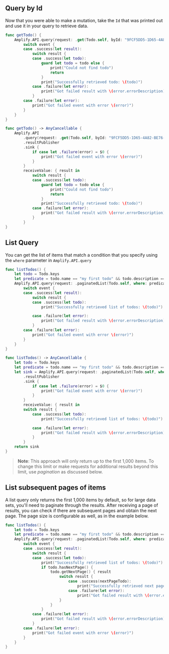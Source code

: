## Query by Id

Now that you were able to make a mutation, take the `Id` that was printed out and use it in your query to retrieve data.

<amplify-block-switcher>

<amplify-block name="Listener (iOS 11+)">

```swift
func getTodo() {
    Amplify.API.query(request: .get(Todo.self, byId: "9FCF5DD5-1D65-4A82-BE76-42CB438607A0")) { event in
        switch event {
        case .success(let result):
            switch result {
            case .success(let todo):
                guard let todo = todo else {
                    print("Could not find todo")
                    return
                }
                print("Successfully retrieved todo: \(todo)")
            case .failure(let error):
                print("Got failed result with \(error.errorDescription)")
            }
        case .failure(let error):
            print("Got failed event with error \(error)")
        }
    }
}
```

</amplify-block>

<amplify-block name="Combine (iOS 13+)">

```swift
func getTodo() -> AnyCancellable {
    Amplify.API
        .query(request: .get(Todo.self, byId: "9FCF5DD5-1D65-4A82-BE76-42CB438607A0"))
        .resultPublisher
        .sink {
            if case let .failure(error) = $0 {
                print("Got failed event with error \(error)")
            }
        }
        receiveValue: { result in
            switch result {
            case .success(let todo):
                guard let todo = todo else {
                    print("Could not find todo")
                    return
                }
                print("Successfully retrieved todo: \(todo)")
            case .failure(let error):
                print("Got failed result with \(error.errorDescription)")
            }
        }
}
```

</amplify-block>

</amplify-block-switcher>

## List Query

You can get the list of items that match a condition that you specify using the `where` parameter in `Amplify.API.query`

<amplify-block-switcher>

<amplify-block name="Listener (iOS 11+)">

```swift
func listTodos() {
    let todo = Todo.keys
    let predicate = todo.name == "my first todo" && todo.description == "todo description"
    Amplify.API.query(request: .paginatedList(Todo.self, where: predicate)) { event in
        switch event {
        case .success(let result):
            switch result {
            case .success(let todo):
                print("Successfully retrieved list of todos: \(todo)")

            case .failure(let error):
                print("Got failed result with \(error.errorDescription)")
            }
        case .failure(let error):
            print("Got failed event with error \(error)")
        }
    }
}
```

</amplify-block>

<amplify-block name="Combine (iOS 13+)">

```swift
func listTodos() -> AnyCancellable {
    let todo = Todo.keys
    let predicate = todo.name == "my first todo" && todo.description == "todo description"
    let sink = Amplify.API.query(request: .paginatedList(Todo.self, where: predicate))
        .resultPublisher
        .sink {
            if case let .failure(error) = $0 {
                print("Got failed event with error \(error)")
            }
        }
        receiveValue: { result in
        switch result {
            case .success(let todo):
                print("Successfully retrieved list of todos: \(todo)")

            case .failure(let error):
                print("Got failed result with \(error.errorDescription)")
            }
        }
    return sink
}
```

</amplify-block>

</amplify-block-switcher>

> **Note**: This approach will only return up to the first 1,000 items.  To change this limit or make requests for additional results beyond this limit, use *pagination* as discussed below.

## List subsequent pages of items

A list query only returns the first 1,000 items by default, so for large data sets, you'll need to paginate through the results.  After receiving a page of results, you can check if there are subsequent pages and obtain the next page. The page size is configurable as well, as in the example below.


```swift
func listTodos() {
    let todo = Todo.keys
    let predicate = todo.name == "my first todo" && todo.description == "todo description"
    Amplify.API.query(request: .paginatedList(Todo.self, where: predicate, limit: 1000)) { event in
        switch event {
        case .success(let result):
            switch result {
            case .success(let todo):
                print("Successfully retrieved list of todos: \(todo)")
                if todo.hasNextPage() {
                    todo.getNextPage() { result 
                        switch result {
                            case .success(nextPageTodo):
                                print("Successfully retrieved next page of todos: \(nextPageTodo)")
                            case .failure(let error):
                                print("Got failed result with \(error.errorDescription)")
                        }
                    }
                }
            case .failure(let error):
                print("Got failed result with \(error.errorDescription)")
            }
        case .failure(let error):
            print("Got failed event with error \(error)")
        }
    }
}
```

